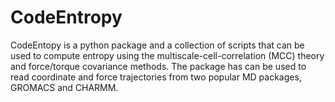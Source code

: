 # CodeEntropy

CodeEntopy is a python package and a collection of scripts 
that can be used to compute entropy using the multiscale-cell-correlation (MCC) 
theory and force/torque covariance methods. 
The package has can be used to read coordinate and force trajectories from 
two popular MD packages, GROMACS and CHARMM. 

